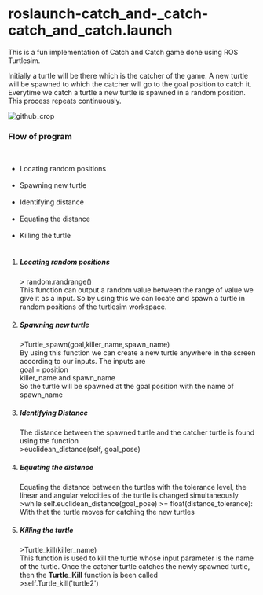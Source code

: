 # roslaunch-catch_and-_catch-catch_and_catch.launch

This is a fun implementation of Catch and Catch game done using ROS Turtlesim.

Initially a turtle will be there which is the catcher of the game. A new turtle will be spawned to which the catcher will go to the goal position to catch it. Everytime we catch a turtle a new turtle is spawned in a random position. This process repeats continuously.
<p>
  
  ![github_crop](https://user-images.githubusercontent.com/58605350/124253659-dfdd9800-db45-11eb-913e-1fd99eb991eb.png)

  
<h3><b>Flow of program</b></h3>
  <br><ul><li>Locating random positions</li><br>
  <li>Spawning new turtle</li><br>
  <li>Identifying distance</li><br>
  <li>Equating the distance </li><br>
  <li>Killing the turtle</li> <br></ul></p>
  
<ol>
  <p>
  <li><h5>Locating random positions<h5></li>
    > random.randrange() <br>
    This function can output a random value between the range of value we give it as a input. So by using this we can locate and spawn a turtle in random positions of the turtlesim workspace.</p>
    <p>
    <li><h5>Spawning new turtle</h5></li>
    >Turtle_spawn(goal,killer_name,spawn_name)<br>
    By using this function we can create a new turtle anywhere in the screen according to our inputs. The inputs are <br>
    goal = position<br>
    killer_name and spawn_name <br>
    So the turtle will be spawned at the goal position with the name of spawn_name
    </p>
    <p>
    <li><h5>Identifying Distance</h5></li>
      The distance between the spawned turtle and the catcher turtle is found using the function <br>
      >euclidean_distance(self, goal_pose)
    </p>
    <p>
      <li><h5>Equating the distance</h5></li>
      Equating the distance between the turtles with the tolerance level, the linear and angular velocities of the turtle is changed simultaneously<br>
      >while self.euclidean_distance(goal_pose) >= float(distance_tolerance):<br>
      With that the turtle moves for catching the new turtles<br>
    </p>
    <p>
      <li><h5>Killing the turtle</h5></li>
      >Turtle_kill(killer_name)<br>
      This function is used to kill the turtle whose input parameter is the name of the turtle. Once the catcher turtle catches the newly spawned turtle, then the <b>Turtle_Kill</b> function is been called<br>
      >self.Turtle_kill('turtle2')
    </p>

</ol>

